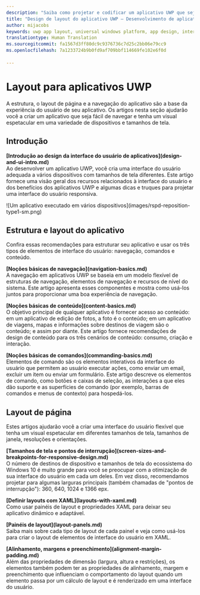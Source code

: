 ```yaml
---
description: "Saiba como projetar e codificar um aplicativo UWP que seja fácil de navegar e tenha um visual espetacular em uma variedade de dispositivos e tamanhos de tela."
title: "Design de layout do aplicativo UWP – Desenvolvimento de aplicativos do Windows"
author: mijacobs
keywords: uwp app layout, universal windows platform, app design, interface
translationtype: Human Translation
ms.sourcegitcommit: fa1567d3ff80dc9c9376736c7d25c2bb06e79cc9
ms.openlocfilehash: 7a1233724b9b0fd9af709bbf114669fe102e6f0d

---
```


<link rel="stylesheet" href="https://az835927.vo.msecnd.net/sites/uwp/Resources/css/custom.css"> 

<div class="uwpd-banner">
<h1 class="uwpd-ruledheader">Layout para aplicativos UWP</h1>
</div>

A estrutura, o layout de página e a navegação do aplicativo são a base da experiência do usuário de seu aplicativo. Os artigos nesta seção ajudarão você a criar um aplicativo que seja fácil de navegar e tenha um visual espetacular em uma variedade de dispositivos e tamanhos de tela.

## Introdução

<div class="side-by-side">
<div class="side-by-side-content">
  <div class="side-by-side-content-left">
  <p><b>[Introdução ao design da interface do usuário de aplicativos](design-and-ui-intro.md)</b><br />
Ao desenvolver um aplicativo UWP, você cria uma interface do usuário adequada a vários dispositivos com tamanhos de tela diferentes. Este artigo fornece uma visão geral dos recursos relacionados à interface do usuário e dos benefícios dos aplicativos UWP e algumas dicas e truques para projetar uma interface do usuário responsiva. </p>
  </div>
  <div class="side-by-side-content-right">
    ![Um aplicativo executado em vários dispositivos](images/rspd-reposition-type1-sm.png)
  </div>
</div>
</div>

## Estrutura e layout do aplicativo
Confira essas recomendações para estruturar seu aplicativo e usar os três tipos de elementos de interface do usuário: navegação, comandos e conteúdo.

<div class="side-by-side">
<div class="side-by-side-content">
  <div class="side-by-side-content-left">
<p>
<b>[Noções básicas de navegação](navigation-basics.md)</b><br/>
A navegação em aplicativos UWP se baseia em um modelo flexível de estruturas de navegação, elementos de navegação e recursos de nível do sistema. Este artigo apresenta esses componentes e mostra como usá-los juntos para proporcionar uma boa experiência de navegação.
</p>
<p>
<b>[Noções básicas de conteúdo](content-basics.md)</b><br/>
O objetivo principal de qualquer aplicativo é fornecer acesso ao conteúdo: em um aplicativo de edição de fotos, a foto é o conteúdo; em um aplicativo de viagens, mapas e informações sobre destinos de viagem são o conteúdo; e assim por diante. Este artigo fornece recomendações de design de conteúdo para os três cenários de conteúdo: consumo, criação e interação.
</p> 
  </div>
  <div class="side-by-side-content-right">
<p><b>[Noções básicas de comandos](commanding-basics.md)</b> <br />
Elementos de comando são os elementos interativos da interface do usuário que permitem ao usuário executar ações, como enviar um email, excluir um item ou enviar um formulário. Este artigo descreve os elementos de comando, como botões e caixas de seleção, as interações a que eles dão suporte e as superfícies de comando (por exemplo, barras de comandos e menus de contexto) para hospedá-los.</p>
  </div>
</div>
</div>

## Layout de página 
Estes artigos ajudarão você a criar uma interface do usuário flexível que tenha um visual espetacular em diferentes tamanhos de tela, tamanhos de janela, resoluções e orientações. 


<div class="side-by-side">
<div class="side-by-side-content">
  <div class="side-by-side-content-left">
   <p><b>[Tamanhos de tela e pontos de interrupção](screen-sizes-and-breakpoints-for-responsive-design.md)</b><br/>
O número de destinos de dispositivo e tamanhos de tela do ecossistema do Windows 10 é muito grande para você se preocupar com a otimização de sua interface do usuário em cada um deles. Em vez disso, recomendamos projetar para algumas larguras principais (também chamadas de "pontos de interrupção"): 360, 640, 1024 e 1366 epx.</p>
  </div>
  <div class="side-by-side-content-right">
 <p><b>[Definir layouts com XAML](layouts-with-xaml.md)</b> <br/>
Como usar painéis de layout e propriedades XAML para deixar seu aplicativo dinâmico e adaptável.</p>
  </div>
</div>
</div>
<div class="side-by-side">
<div class="side-by-side-content">
  <div class="side-by-side-content-left">
   <p><b>[Painéis de layout](layout-panels.md)</b> <br />
Saiba mais sobre cada tipo de layout de cada painel e veja como usá-los para criar o layout de elementos de interface do usuário em XAML.</p>
  </div>
  <div class="side-by-side-content-right">
 <p><b>[Alinhamento, margens e preenchimento](alignment-margin-padding.md)</b> <br />
Além das propriedades de dimensão (largura, altura e restrições), os elementos também podem ter as propriedades de alinhamento, margem e preenchimento que influenciam o comportamento do layout quando um elemento passa por um cálculo de layout e é renderizado em uma interface do usuário.</p> 
  </div>
</div>
</div>





<!--HONumber=Jul16_HO1-->


